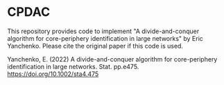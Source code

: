 # CPDAC
This repository provides code to implement "A divide-and-conquer algorithm for core-periphery identification in large networks" by Eric Yanchenko. Please cite the original paper if this code is used.

Yanchenko, E. (2022) A divide-and-conquer algorithm for core-periphery identification in large networks. Stat. pp.e475. https://doi.org/10.1002/sta4.475
